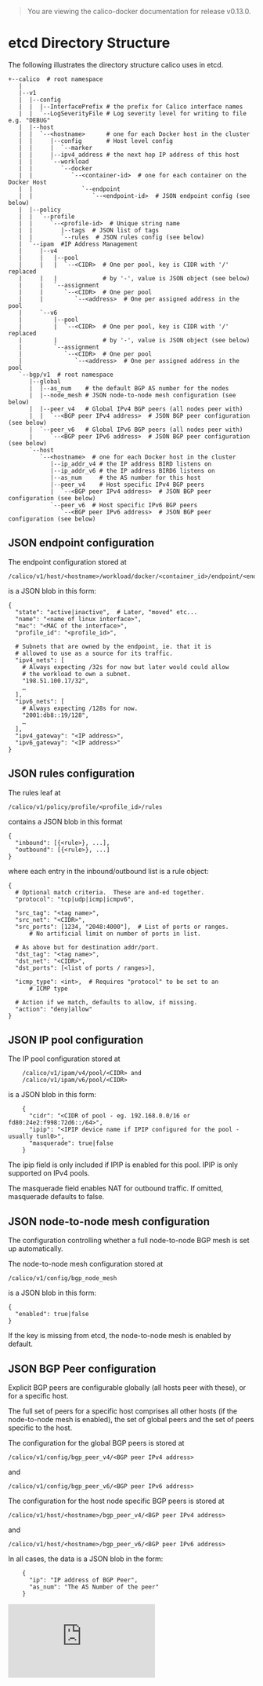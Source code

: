> You are viewing the calico-docker documentation for release v0.13.0.

# etcd Directory Structure

The following illustrates the directory structure calico uses in etcd.

 	+--calico  # root namespace
 	   |
 	   |--v1
 	   |  |--config
 	   |  |  |--InterfacePrefix # the prefix for Calico interface names
 	   |  |  `--LogSeverityFile # Log severity level for writing to file e.g. "DEBUG"
	   |  |--host
	   |  |  `--<hostname>      # one for each Docker host in the cluster
	   |  |     |--config       # Host level config
	   |  |     |  `--marker
	   |  |     |--ipv4_address # the next hop IP address of this host
	   |  |     `--workload
	   |  |        `--docker
	   |  |           `--<container-id>  # one for each container on the Docker Host
	   |  |              `--endpoint
	   |  |                 `--<endpoint-id>  # JSON endpoint config (see below)
	   |  |--policy
	   |  |  `--profile
	   |  |     `--<profile-id>  # Unique string name
	   |  |        |--tags  # JSON list of tags
	   |  |        `--rules  # JSON rules config (see below)
	   |  `--ipam  #IP Address Management
	   |     |--v4
	   |     |   |--pool
	   |     |   |  `--<CIDR>  # One per pool, key is CIDR with '/' replaced
	   |     |   |             # by '-', value is JSON object (see below)
	   |     |   `--assignment
	   |     |      `--<CIDR>  # One per pool
	   |     |         `--<address>  # One per assigned address in the pool
	   |     `--v6
	   |         |--pool
	   |         |  `--<CIDR>  # One per pool, key is CIDR with '/' replaced
	   |         |             # by '-', value is JSON object (see below)
	   |         `--assignment
	   |            `--<CIDR>  # One per pool
	   |               `--<address>  # One per assigned address in the pool
 	   `--bgp/v1  # root namespace
 	      |--global
 	      |  |--as_num    # the default BGP AS number for the nodes
 	      |  |--node_mesh # JSON node-to-node mesh configuration (see below)
	      |  |--peer_v4   # Global IPv4 BGP peers (all nodes peer with)
	      |  |  `--<BGP peer IPv4 address>  # JSON BGP peer configuration (see below)
	      |  `--peer_v6   # Global IPv6 BGP peers (all nodes peer with)
	      |     `--<BGP peer IPv6 address>  # JSON BGP peer configuration (see below)
	      `--host
	         `--<hostname>  # one for each Docker host in the cluster
	            |--ip_addr_v4 # the IP address BIRD listens on
	            |--ip_addr_v6 # the IP address BIRD6 listens on
	            |--as_num     # the AS number for this host
	            |--peer_v4    # Host specific IPv4 BGP peers
	            |  `--<BGP peer IPv4 address>  # JSON BGP peer configuration (see below)
	            `--peer_v6  # Host specific IPv6 BGP peers
	               `--<BGP peer IPv6 address>  # JSON BGP peer configuration (see below)


## JSON endpoint configuration

The endpoint configuration stored at 

	/calico/v1/host/<hostname>/workload/docker/<container_id>/endpoint/<endpoint_id>

is a JSON blob in this form:

	{
	  "state": "active|inactive",  # Later, "moved" etc...
	  "name": "<name of linux interface>",
	  "mac": "<MAC of the interface>",
	  "profile_id": "<profile_id>",
	  
	  # Subnets that are owned by the endpoint, ie. that it is
	  # allowed to use as a source for its traffic.
	  "ipv4_nets": [
	    # Always expecting /32s for now but later would could allow
	    # the workload to own a subnet.
	    "198.51.100.17/32",
	    … 
	  ],
	  "ipv6_nets": [
	    # Always expecting /128s for now.
	    "2001:db8::19/128",
	    …
	  ],
	  "ipv4_gateway": "<IP address>",
	  "ipv6_gateway": "<IP address>"
	}

## JSON rules configuration

The rules leaf at 

	/calico/v1/policy/profile/<profile_id>/rules

contains a JSON blob in this format

	{
	  "inbound": [{<rule>}, ...],
	  "outbound": [{<rule>}, ...]
	}

where each entry in the inbound/outbound list is a rule object:

	{
	  # Optional match criteria.  These are and-ed together.
	  "protocol": "tcp|udp|icmp|icmpv6",

	  "src_tag": "<tag name>",
	  "src_net": "<CIDR>",
	  "src_ports": [1234, "2048:4000"],  # List of ports or ranges.
	      # No artificial limit on number of ports in list.

	  # As above but for destination addr/port.
	  "dst_tag": "<tag name>",
	  "dst_net": "<CIDR>",
	  "dst_ports": [<list of ports / ranges>],

	  "icmp_type": <int>,  # Requires "protocol" to be set to an 
	      # ICMP type 

	  # Action if we match, defaults to allow, if missing.
	  "action": "deny|allow"
	} 

## JSON IP pool configuration

The IP pool configuration stored at

        /calico/v1/ipam/v4/pool/<CIDR> and
        /calico/v1/ipam/v6/pool/<CIDR>

is a JSON blob in this form:

        {
          "cidr": "<CIDR of pool - eg. 192.168.0.0/16 or fd80:24e2:f998:72d6::/64>",
          "ipip": "<IPIP device name if IPIP configured for the pool - usually tunl0>",
          "masquerade": true|false
        }

The ipip field is only included if IPIP is enabled for this pool.  IPIP is only supported on IPv4 pools.  

The masquerade field enables NAT for outbound traffic.  If omitted, masquerade defaults to false.

## JSON node-to-node mesh configuration

The configuration controlling whether a full node-to-node BGP mesh is set up
automatically.

The node-to-node mesh configuration stored at

	/calico/v1/config/bgp_node_mesh

is a JSON blob in this form:

 	{
	  "enabled": true|false
	}

If the key is missing from etcd, the node-to-node mesh is enabled by default.

## JSON BGP Peer configuration

Explicit BGP peers are configurable globally (all hosts peer with these), or
for a specific host.

The full set of peers for a specific host comprises all other hosts (if the
node-to-node mesh is enabled), the set of global peers and the set of peers
specific to the host.

The configuration for the global BGP peers is stored at

	/calico/v1/config/bgp_peer_v4/<BGP peer IPv4 address>

and

	/calico/v1/config/bgp_peer_v6/<BGP peer IPv6 address>


The configuration for the host node specific BGP peers is stored at

	/calico/v1/host/<hostname>/bgp_peer_v4/<BGP peer IPv4 address>

and

	/calico/v1/host/<hostname>/bgp_peer_v6/<BGP peer IPv6 address>

In all cases, the data is a JSON blob in the form:

        {
          "ip": "IP address of BGP Peer",
          "as_num": "The AS Number of the peer"
        }

[![Analytics](https://ga-beacon.appspot.com/UA-52125893-3/calico-docker/docs/etcdStructure.md?pixel)](https://github.com/igrigorik/ga-beacon)
